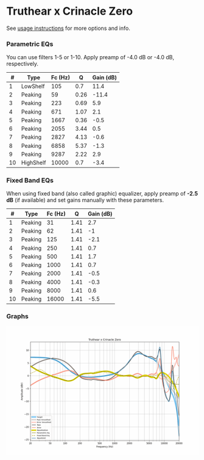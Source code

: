 # Truthear x Crinacle Zero
See [usage instructions](https://github.com/jaakkopasanen/AutoEq#usage) for more options and info.

### Parametric EQs
You can use filters 1-5 or 1-10. Apply preamp of -4.0 dB or -4.0 dB, respectively.

|   # | Type      |   Fc (Hz) |    Q |   Gain (dB) |
|-----|-----------|-----------|------|-------------|
|   1 | LowShelf  |       105 | 0.7  |        11.4 |
|   2 | Peaking   |        59 | 0.26 |       -11.4 |
|   3 | Peaking   |       223 | 0.69 |         5.9 |
|   4 | Peaking   |       671 | 1.07 |         2.1 |
|   5 | Peaking   |      1667 | 0.36 |        -0.5 |
|   6 | Peaking   |      2055 | 3.44 |         0.5 |
|   7 | Peaking   |      2827 | 4.13 |        -0.6 |
|   8 | Peaking   |      6858 | 5.37 |        -1.3 |
|   9 | Peaking   |      9287 | 2.22 |         2.9 |
|  10 | HighShelf |     10000 | 0.7  |        -3.4 |

### Fixed Band EQs
When using fixed band (also called graphic) equalizer, apply preamp of **-2.5 dB** (if available) and set gains manually with these parameters.

|   # | Type    |   Fc (Hz) |    Q |   Gain (dB) |
|-----|---------|-----------|------|-------------|
|   1 | Peaking |        31 | 1.41 |         2.7 |
|   2 | Peaking |        62 | 1.41 |        -1   |
|   3 | Peaking |       125 | 1.41 |        -2.1 |
|   4 | Peaking |       250 | 1.41 |         0.7 |
|   5 | Peaking |       500 | 1.41 |         1.7 |
|   6 | Peaking |      1000 | 1.41 |         0.7 |
|   7 | Peaking |      2000 | 1.41 |        -0.5 |
|   8 | Peaking |      4000 | 1.41 |        -0.3 |
|   9 | Peaking |      8000 | 1.41 |         0.6 |
|  10 | Peaking |     16000 | 1.41 |        -5.5 |

### Graphs
![](./Truthear%20x%20Crinacle%20Zero.png)
